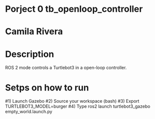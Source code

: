 # Porject 0 tb_openloop_controller 

# Camila Rivera 

# Description 
ROS 2 mode controls a Turtlebot3 in a open-loop controller. 

# Setps on how to run 
#1) Launch Gazebo 
#2) Source your workspace (bash) 
#3) Export TURTLEBOT3_MODEL=burger 
#4) Type ros2 launch turtlebot3_gazebo empty_world.launch.py 

